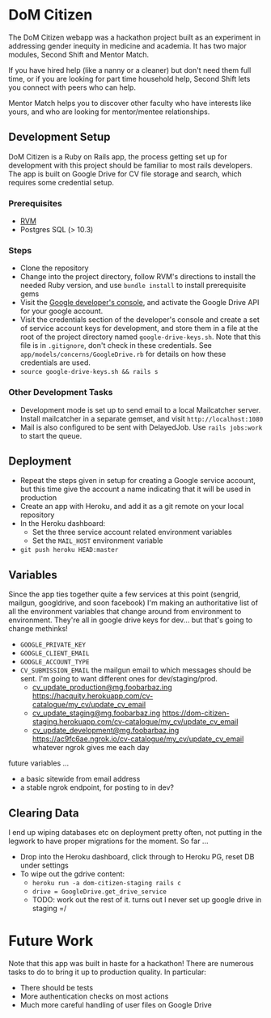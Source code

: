 # DoM Citizen

The DoM Citizen webapp was a hackathon project built as an experiment in addressing gender inequity in medicine and academia. It has two major modules, Second Shift and Mentor Match.

If you have hired help (like a nanny or a cleaner) but don't need them full time, or if you are looking for part time household help, Second Shift lets you connect with peers who can help.

Mentor Match helps you to discover other faculty who have interests like yours, and who are looking for mentor/mentee relationships.



## Development Setup

DoM Citizen is a Ruby on Rails app, the process getting set up for development with this project should be familiar to most rails developers. The app is built on Google Drive for CV file storage and search, which requires some credential setup.


### Prerequisites
- [RVM](https://rvm.io/)
- Postgres SQL (> 10.3)


### Steps

- Clone the repository
- Change into the project directory, follow RVM's directions to install the needed Ruby version, and use `bundle install` to install prerequisite gems
- Visit the [Google developer's console](console.developers.google.com), and activate the Google Drive API for your google account.
- Visit the credentials section of the developer's console and create a set of service account keys for development, and store them in a file at the root of the project directory named `google-drive-keys.sh`. Note that this file is in `.gitignore`, don't check in these credentials. See `app/models/concerns/GoogleDrive.rb` for details on how these credentials are used. 
- `source google-drive-keys.sh && rails s`

### Other Development Tasks
- Development mode is set up to send email to a local Mailcatcher server. Install mailcatcher in a separate gemset, and visit `http://localhost:1080`
- Mail is also configured to be sent with DelayedJob. Use `rails jobs:work` to start the queue.


## Deployment

- Repeat the steps given in setup for creating a Google service account, but this time give the account a name indicating that it will be used in production
- Create an app with Heroku, and add it as a git remote on your local repository
- In the Heroku dashboard:
    - Set the three service account related environment variables
    - Set the `MAIL_HOST` environment variable
- `git push heroku HEAD:master`

## Variables

Since the app ties together quite a few services at this point (sengrid, mailgun, googldrive, and soon facebook) I'm making an authoritative list of all the environment variables that change around from environment to environment. They're all in google drive keys for dev... but that's going to change methinks! 

- `GOOGLE_PRIVATE_KEY` 
- `GOOGLE_CLIENT_EMAIL` 
- `GOOGLE_ACCOUNT_TYPE` 
- `CV_SUBMISSION_EMAIL` the mailgun email to which messages should be sent. I'm going to want different ones for dev/staging/prod.
    + cv_update_production@mg.foobarbaz.ing
      https://hacquity.herokuapp.com/cv-catalogue/my_cv/update_cv_email
    + cv_update_staging@mg.foobarbaz.ing
      https://dom-citizen-staging.herokuapp.com/cv-catalogue/my_cv/update_cv_email
    + cv_update_development@mg.foobarbaz.ing
      https://ac9fc6ae.ngrok.io/cv-catalogue/my_cv/update_cv_email 
      whatever ngrok gives me each day


future variables ... 

- a basic sitewide from email address
- a stable ngrok endpoint, for posting to in dev?


## Clearing Data
I end up wiping databases etc on deployment pretty often, not putting in the legwork to have proper migrations for the moment. So far ... 

- Drop into the Heroku dashboard, click through to Heroku PG, reset DB under settings
- To wipe out the gdrive content:
    - `heroku run -a dom-citizen-staging rails c`
    - `drive = GoogleDrive.get_drive_service`
    - TODO: work out the rest of it. turns out I never set up google drive in staging =/

# Future Work

Note that this app was built in haste for a hackathon! There are numerous tasks to do to bring it up to production quality. In particular:

- There should be tests
- More authentication checks on most actions
- Much more careful handling of user files on Google Drive

